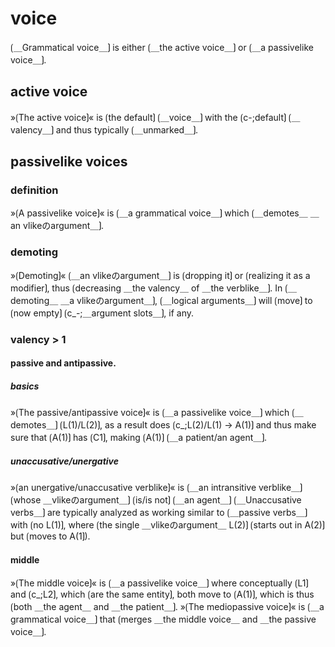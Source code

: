 # voice

⟮＿Grammatical voice＿⟯ is either ⟮＿the active voice＿⟯ or ⟮＿a passivelike voice＿⟯.

## active voice

»⟮The active voice⟯« is ⟮the default⟯ ⟮＿voice＿⟯ with the ⟮c-;default⟯ ⟮＿valency＿⟯ and thus typically ⟮＿unmarked＿⟯.

## passivelike voices

### definition

»⟮A passivelike voice⟯« is ⟮＿a grammatical voice＿⟯ which ⟮＿demotes＿ ＿an vlikeのargument＿⟯.

### demoting

»⟮Demoting⟯« ⟮＿an vlikeのargument＿⟯ is ⟮dropping it⟯ or ⟮realizing it as a modifier⟯, thus ⟮decreasing ＿the valency＿ of ＿the verblike＿⟯.
In ⟮＿demoting＿ ＿a vlikeのargument＿⟯, ⟮＿logical arguments＿⟯ will ⟮move⟯ to ⟮now empty⟯ ⟮c_-;＿argument slots＿⟯, if any.

### valency > 1

#### passive and antipassive.

##### basics

»⟮The passive/antipassive voice⟯« is ⟮＿a passivelike voice＿⟯ which ⟮＿demotes＿⟯ ⟮L(1)/L(2)⟯, as a result does ⟮c_;L(2)/L(1) → A(1)⟯ and thus make sure that ⟮A(1)⟯ has ⟮C1⟯, making ⟮A(1)⟯ ⟮＿a patient/an agent＿⟯.

##### unaccusative/unergative

»⟮an unergative/unaccusative verblike⟯« is ⟮＿an intransitive verblike＿⟯ ⟮whose ＿vlikeのargument＿⟯ ⟮is/is not⟯ ⟮＿an agent＿⟯ 
⟮＿Unaccusative verbs＿⟯ are typically analyzed as working similar to ⟮＿passive verbs＿⟯ with ⟮no L(1)⟯, where ⟮the single ＿vlikeのargument＿ L(2)⟯ ⟮starts out in A(2)⟯ but ⟮moves to A(1⟯).

#### middle

»⟮The middle voice⟯« is ⟮＿a passivelike voice＿⟯ where conceptually ⟮L1⟯ and ⟮c_;L2⟯, which ⟮are the same entity⟯, both move to ⟮A(1)⟯, which is thus ⟮both ＿the agent＿ and ＿the patient＿⟯.
»⟮The mediopassive voice⟯« is ⟮＿a grammatical voice＿⟯ that ⟮merges ＿the middle voice＿ and ＿the passive voice＿⟯.
